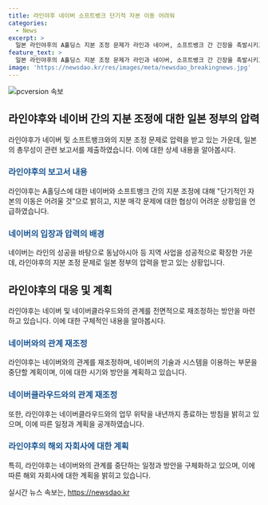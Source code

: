 ```yaml
---
title: 라인야후 네이버 소프트뱅크 단기적 자본 이동 어려워
categories:
  - News
excerpt: >
  일본 라인야후의 A홀딩스 지분 조정 문제가 라인과 네이버, 소프트뱅크 간 긴장을 촉발시키고 있다. 라인과 일본 정부 간의 갈등으로 단기간 내 협상이 어려워지고 있는 가운데, 라인은 네이버와의 지분 조정에 대한 협상을 장기화할 것으로 전망되며, 네이버의 일본 사업 확장에도 영향을 미칠 것으로 보인다. 라인은 네이버와의 네트워크 분리 및 업무 위탁 종료 일정을 앞당기고 있으며, 해외 자회사의 기술과 시스템 중단일 역시 예고하고 있다.
feature_text: >
  일본 라인야후의 A홀딩스 지분 조정 문제가 라인과 네이버, 소프트뱅크 간 긴장을 촉발시키고 있다. 라인과 일본 정부 간의 갈등으로 단기간 내 협상이 어려워지고 있는 가운데, 라인은 네이버와의 지분 조정에 대한 협상을 장기화할 것으로 전망되며, 네이버의 일본 사업 확장에도 영향을 미칠 것으로 보인다. 라인은 네이버와의 네트워크 분리 및 업무 위탁 종료 일정을 앞당기고 있으며, 해외 자회사의 기술과 시스템 중단일 역시 예고하고 있다.
image: 'https://newsdao.kr/res/images/meta/newsdao_breakingnews.jpg'
---
```


<p><img src="https://newsdao.kr/res/images/meta/newsdao_breakingnews.jpg" alt="pcversion 속보" /></p>

<h2 data-ke-size="size26">라인야후와 네이버 간의 지분 조정에 대한 일본 정부의 압력</h2>

<p data-ke-size="size16">라인야후가 네이버 및 소프트뱅크와의 지분 조정 문제로 압력을 받고 있는 가운데, 일본의 총무성이 관련 보고서를 제출하였습니다. 이에 대한 상세 내용을 알아봅시다.</p>

<h3><b><span style="color: #1a5490;">라인야후의 보고서 내용</span></b></h3>

<p data-ke-size="size16">라인야후는 A홀딩스에 대한 네이버와 소프트뱅크 간의 지분 조정에 대해 "단기적인 자본의 이동은 어려울 것"으로 밝히고, 지분 매각 문제에 대한 협상이 어려운 상황임을 언급하였습니다.</p>

<h3><b><span style="color: #1a5490;">네이버의 입장과 압력의 배경</span></b></h3>

<p data-ke-size="size16">네이버는 라인의 성공을 바탕으로 동남아시아 등 지역 사업을 성공적으로 확장한 가운데, 라인야후의 지분 조정 문제로 일본 정부의 압력을 받고 있는 상황입니다.</p>

<h2 data-ke-size="size26">라인야후의 대응 및 계획</h2>

<p data-ke-size="size16">라인야후는 네이버 및 네이버클라우드와의 관계를 전면적으로 재조정하는 방안을 마련하고 있습니다. 이에 대한 구체적인 내용을 알아봅시다.</p>

<h3><b><span style="color: #1a5490;">네이버와의 관계 재조정</span></b></h3>

<p data-ke-size="size16">라인야후는 네이버와의 관계를 재조정하며, 네이버의 기술과 시스템을 이용하는 부문을 중단할 계획이며, 이에 대한 시기와 방안을 계획하고 있습니다.</p>

<h3><b><span style="color: #1a5490;">네이버클라우드와의 관계 재조정</span></b></h3>

<p data-ke-size="size16">또한, 라인야후는 네이버클라우드와의 업무 위탁을 내년까지 종료하는 방침을 밝히고 있으며, 이에 따른 일정과 계획을 공개하였습니다.</p>

<h3><b><span style="color: #1a5490;">라인야후의 해외 자회사에 대한 계획</span></b></h3>

<p data-ke-size="size16">특히, 라인야후는 네이버와의 관계를 중단하는 일정과 방안을 구체화하고 있으며, 이에 따른 해외 자회사에 대한 계획을 밝히고 있습니다.</p>
실시간 뉴스 속보는, <a href="https://newsdao.kr" rel="dofollow">https://newsdao.kr</a>


